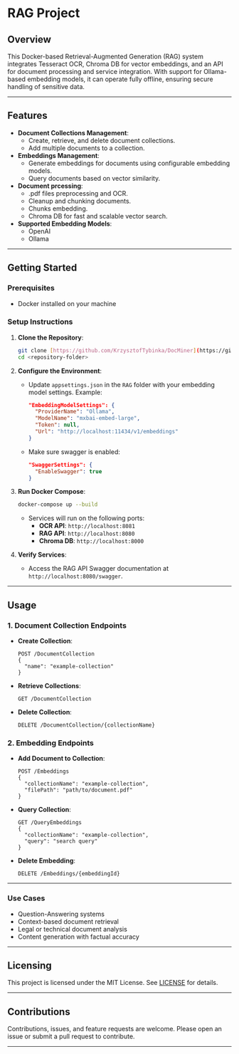 # RAG Project

## Overview
This Docker-based Retrieval-Augmented Generation (RAG) system integrates Tesseract OCR, Chroma DB for vector embeddings, and an API for document processing and service integration. With support for Ollama-based embedding models, it can operate fully offline, ensuring secure handling of sensitive data.

---

## Features

- **Document Collections Management**:
  - Create, retrieve, and delete document collections.
  - Add multiple documents to a collection.
- **Embeddings Management**:
  - Generate embeddings for documents using configurable embedding models.
  - Query documents based on vector similarity.
- **Document prcessing**:
  - .pdf files preprocessing and OCR.
  - Cleanup and chunking documents.
  - Chunks embedding.
  - Chroma DB for fast and scalable vector search.
- **Supported Embedding Models**:
  - OpenAI
  - Ollama

---

## Getting Started

### Prerequisites

- Docker installed on your machine

### Setup Instructions

1. **Clone the Repository**:

   ```bash
   git clone [https://github.com/KrzysztofTybinka/DocMiner](https://github.com/KrzysztofTybinka/DocMiner)
   cd <repository-folder>
   ```

2. **Configure the Environment**:

   - Update `appsettings.json` in the `RAG` folder with your embedding model settings. Example:
     ```json
     "EmbeddingModelSettings": {
       "ProviderName": "Ollama",
       "ModelName": "mxbai-embed-large",
       "Token": null,
       "Url": "http://localhost:11434/v1/embeddings"
     }
     ```
   - Make sure swagger is enabled:
     ```json
     "SwaggerSettings": {
       "EnableSwagger": true
     }
     ```

3. **Run Docker Compose**:

   ```bash
   docker-compose up --build
   ```

   - Services will run on the following ports:
     - **OCR API**: `http://localhost:8081`
     - **RAG API**: `http://localhost:8080`
     - **Chroma DB**: `http://localhost:8000`

4. **Verify Services**:

   - Access the RAG API Swagger documentation at `http://localhost:8080/swagger`.

---

## Usage

### 1. Document Collection Endpoints

- **Create Collection**:
  ```http
  POST /DocumentCollection
  {
    "name": "example-collection"
  }
  ```
- **Retrieve Collections**:
  ```http
  GET /DocumentCollection
  ```
- **Delete Collection**:
  ```http
  DELETE /DocumentCollection/{collectionName}
  ```

### 2. Embedding Endpoints

- **Add Document to Collection**:
  ```http
  POST /Embeddings
  {
    "collectionName": "example-collection",
    "filePath": "path/to/document.pdf"
  }
  ```
- **Query Collection**:
  ```http
  GET /QueryEmbeddings
  {
    "collectionName": "example-collection",
    "query": "search query"
  }
  ```
- **Delete Embedding**:
  ```http
  DELETE /Embeddings/{embeddingId}
  ```

---

### Use Cases

- Question-Answering systems
- Context-based document retrieval
- Legal or technical document analysis
- Content generation with factual accuracy

---

## Licensing

This project is licensed under the MIT License. See [LICENSE](LICENSE) for details.

---

## Contributions

Contributions, issues, and feature requests are welcome. Please open an issue or submit a pull request to contribute.

---

